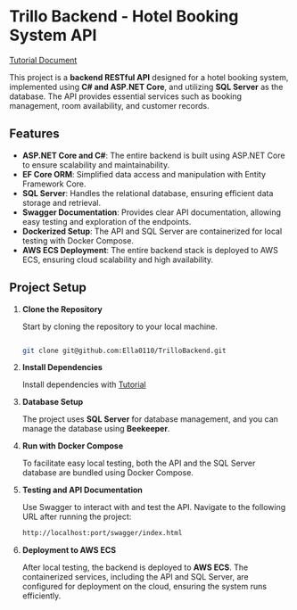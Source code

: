 # Trillo Backend - Hotel Booking System API

[Tutorial Document](https://ella0110.github.io/)

This project is a **backend RESTful API** designed for a hotel booking system, implemented using **C# and ASP.NET Core**, and utilizing **SQL Server** as the database. The API provides essential services such as booking management, room availability, and customer records.

## Features

- **ASP.NET Core and C#**: The entire backend is built using ASP.NET Core to ensure scalability and maintainability.
- **EF Core ORM**: Simplified data access and manipulation with Entity Framework Core.
- **SQL Server**: Handles the relational database, ensuring efficient data storage and retrieval.
- **Swagger Documentation**: Provides clear API documentation, allowing easy testing and exploration of the endpoints.
- **Dockerized Setup**: The API and SQL Server are containerized for local testing with Docker Compose.
- **AWS ECS Deployment**: The entire backend stack is deployed to AWS ECS, ensuring cloud scalability and high availability.

## Project Setup

1. **Clone the Repository**
    
    Start by cloning the repository to your local machine.
    
    ```bash
    
    git clone git@github.com:Ella0110/TrilloBackend.git
    ```
    
2. **Install Dependencies**
    
    Install dependencies with [Tutorial](https://ella0110.github.io/)
    
3. **Database Setup**
    
    The project uses **SQL Server** for database management, and you can manage the database using **Beekeeper**.
    
4. **Run with Docker Compose**
    
    To facilitate easy local testing, both the API and the SQL Server database are bundled using Docker Compose.
    
5. **Testing and API Documentation**
    
    Use Swagger to interact with and test the API. Navigate to the following URL after running the project:
    
    ```bash
    http://localhost:port/swagger/index.html
    ```
    
6. **Deployment to AWS ECS**
    
    After local testing, the backend is deployed to **AWS ECS**. The containerized services, including the API and SQL Server, are configured for deployment on the cloud, ensuring the system runs efficiently.
